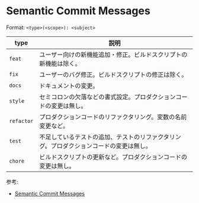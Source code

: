 # Semantic Commit Messages

Format: `<type>(<scope>): <subject>`

| type       | 説明                                                                                   |
| ---------- | -------------------------------------------------------------------------------------- |
| `feat`     | ユーザー向けの新機能追加・修正。ビルドスクリプトの新機能は除く。                       |
| `fix`      | ユーザーのバグ修正。ビルドスクリプトの修正は除く。                                     |
| `docs`     | ドキュメントの変更。                                                                   |
| `style`    | セミコロンの欠落などの書式設定。プロダクションコードの変更は無し。                     |
| `refactor` | プロダクションコードのリファクタリング。変数の名前変更など。                           |
| `test`     | 不足しているテストの追加、テストのリファクタリング。プロダクションコードの変更は無し。 |
| `chore`    | ビルドスクリプトの更新など。プロダクションコードの変更は無し。                         |

参考:
- [Semantic Commit Messages](https://gist.github.com/joshbuchea/6f47e86d2510bce28f8e7f42ae84c716)
